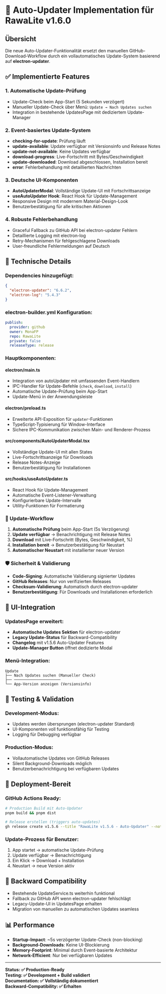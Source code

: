 # 🔄 Auto-Updater Implementation für RawaLite v1.6.0

## Übersicht

Die neue Auto-Updater-Funktionalität ersetzt den manuellen GitHub-Download-Workflow durch ein vollautomatisches Update-System basierend auf **electron-updater**.

## ✅ Implementierte Features

### 1. **Automatische Update-Prüfung**
- Update-Check beim App-Start (5 Sekunden verzögert)
- Manueller Update-Check über Menü: `Update → Nach Updates suchen`
- Integration in bestehende UpdatesPage mit dediziertem Update-Manager

### 2. **Event-basiertes Update-System**
- **checking-for-update**: Prüfung läuft
- **update-available**: Update verfügbar mit Versionsinfo und Release Notes
- **update-not-available**: Keine Updates verfügbar
- **download-progress**: Live-Fortschritt mit Bytes/Geschwindigkeit
- **update-downloaded**: Download abgeschlossen, Installation bereit
- **error**: Fehlerbehandlung mit detaillierten Nachrichten

### 3. **Deutsche UI-Komponenten**
- **AutoUpdaterModal**: Vollständige Update-UI mit Fortschrittsanzeige
- **useAutoUpdater Hook**: React Hook für Update-Management
- Responsive Design mit modernem Material-Design-Look
- Benutzerbestätigung für alle kritischen Aktionen

### 4. **Robuste Fehlerbehandlung**
- Graceful Fallback zu GitHub API bei electron-updater Fehlern
- Detaillierte Logging mit electron-log
- Retry-Mechanismen für fehlgeschlagene Downloads
- User-freundliche Fehlermeldungen auf Deutsch

## 🔧 Technische Details

### Dependencies hinzugefügt:
```json
{
  "electron-updater": "6.6.2",
  "electron-log": "5.4.3"
}
```

### electron-builder.yml Konfiguration:
```yaml
publish:
  provider: github
  owner: MonaFP
  repo: RawaLite
  private: false
  releaseType: release
```

### Hauptkomponenten:

#### **electron/main.ts**
- Integration von autoUpdater mit umfassenden Event-Handlern
- IPC-Handler für Update-Befehle (`check`, `download`, `install`)
- Automatische Update-Prüfung beim App-Start
- Update-Menü in der Anwendungsleiste

#### **electron/preload.ts**
- Erweiterte API-Exposition für `updater`-Funktionen
- TypeScript-Typisierung für Window-Interface
- Sichere IPC-Kommunikation zwischen Main- und Renderer-Prozess

#### **src/components/AutoUpdaterModal.tsx**
- Vollständige Update-UI mit allen States
- Live-Fortschrittsanzeige für Downloads
- Release Notes-Anzeige
- Benutzerbestätigung für Installationen

#### **src/hooks/useAutoUpdater.ts**
- React Hook für Update-Management
- Automatische Event-Listener-Verwaltung
- Konfigurierbare Update-Intervalle
- Utility-Funktionen für Formatierung

### 🔄 Update-Workflow

1. **Automatische Prüfung** beim App-Start (5s Verzögerung)
2. **Update verfügbar** → Benachrichtigung mit Release Notes
3. **Download** mit Live-Fortschritt (Bytes, Geschwindigkeit, %)
4. **Installation bereit** → Benutzerbestätigung für Neustart
5. **Automatischer Neustart** mit installierter neuer Version

### 🛡️ Sicherheit & Validierung

- **Code-Signing**: Automatische Validierung signierter Updates
- **GitHub Releases**: Nur von verifizierten Releases
- **Checksum-Validierung**: Automatisch durch electron-updater
- **Benutzerbestätigung**: Für Downloads und Installationen erforderlich

## 📱 UI-Integration

### UpdatesPage erweitert:
- **Automatische Updates Sektion** für electron-updater
- **Legacy Update-Status** für Backward-Compatibility
- **Changelog** mit v1.5.6 Auto-Updater Features
- **Update-Manager Button** öffnet dedizierte Modal

### Menü-Integration:
```
Update
├── Nach Updates suchen (Manueller Check)
├── ─────────────────────
└── App-Version anzeigen (Versionsinfo)
```

## 🧪 Testing & Validation

### Development-Modus:
- Updates werden übersprungen (electron-updater Standard)
- UI-Komponenten voll funktionsfähig für Testing
- Logging für Debugging verfügbar

### Production-Modus:
- Vollautomatische Updates von GitHub Releases
- Silent Background-Downloads möglich
- Benutzerbenachrichtigung bei verfügbaren Updates

## 🚀 Deployment-Bereit

### GitHub Actions Ready:
```bash
# Production Build mit Auto-Updater
pnpm build && pnpm dist

# Release erstellen (triggers auto-updates)
gh release create v1.5.6 --title "RawaLite v1.5.6 - Auto-Updater" --notes "Vollautomatisches Update-System implementiert"
```

### Update-Prozess für Benutzer:
1. App startet → automatische Update-Prüfung
2. Update verfügbar → Benachrichtigung
3. Ein Klick → Download + Installation
4. Neustart → neue Version aktiv

## 🔗 Backward Compatibility

- Bestehende UpdateService.ts weiterhin funktional
- Fallback zu GitHub API wenn electron-updater fehlschlägt
- Legacy-Update-UI in UpdatesPage erhalten
- Migration von manuellen zu automatischen Updates seamless

## 📊 Performance

- **Startup-Impact**: ~5s verzögerter Update-Check (non-blocking)
- **Background-Downloads**: Keine UI-Blockierung
- **Memory-Footprint**: Minimal durch Event-basierte Architektur
- **Network-Efficient**: Nur bei verfügbaren Updates

---

**Status: ✅ Production-Ready**  
**Testing: ✅ Development + Build validiert**  
**Documentation: ✅ Vollständig dokumentiert**  
**Backward-Compatibility: ✅ Erhalten**